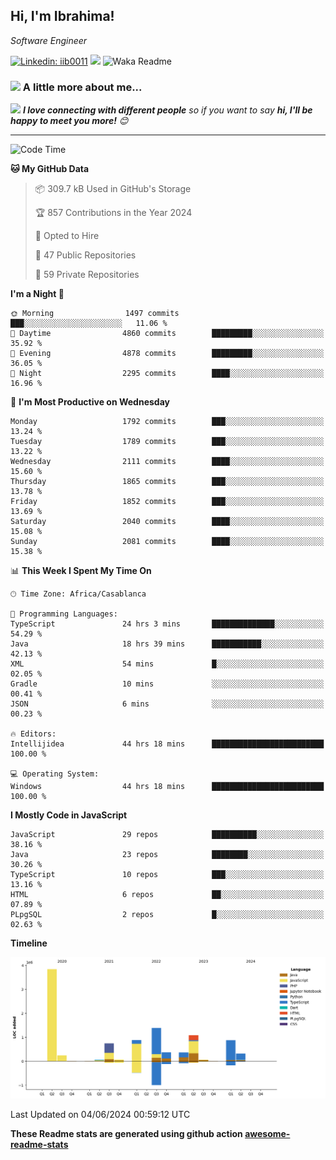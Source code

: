 <h2>Hi, I'm Ibrahima! </h2>
<p><em>Software Engineer 
</em></p>


[![Linkedin: iib0011](https://img.shields.io/badge/-iib0011-blue?style=flat-square&logo=Linkedin&logoColor=white&link=https://www.linkedin.com/in/iib0011/)](https://www.linkedin.com/in/iib0011/)
![](https://visitor-badge.glitch.me/badge?page_id=iib0011)
![Waka Readme](https://github.com/iib0011/iib0011/workflows/Waka%20Readme/badge.svg)


### <img src="https://media.giphy.com/media/VgCDAzcKvsR6OM0uWg/giphy.gif" width="50"> A little more about me...  


<img src="https://media.giphy.com/media/LnQjpWaON8nhr21vNW/giphy.gif" width="60"> <em><b>I love connecting with different people</b> so if you want to say <b>hi, I'll be happy to meet you more!</b> 😊</em>

---
<!--START_SECTION:waka-->
![Code Time](http://img.shields.io/badge/Code%20Time-3%2C408%20hrs%2024%20mins-blue)

**🐱 My GitHub Data** 

> 📦 309.7 kB Used in GitHub's Storage 
 > 
> 🏆 857 Contributions in the Year 2024
 > 
> 💼 Opted to Hire
 > 
> 📜 47 Public Repositories 
 > 
> 🔑 59 Private Repositories 
 > 
**I'm a Night 🦉** 

```text
🌞 Morning                1497 commits        ███░░░░░░░░░░░░░░░░░░░░░░   11.06 % 
🌆 Daytime                4860 commits        █████████░░░░░░░░░░░░░░░░   35.92 % 
🌃 Evening                4878 commits        █████████░░░░░░░░░░░░░░░░   36.05 % 
🌙 Night                  2295 commits        ████░░░░░░░░░░░░░░░░░░░░░   16.96 % 
```
📅 **I'm Most Productive on Wednesday** 

```text
Monday                   1792 commits        ███░░░░░░░░░░░░░░░░░░░░░░   13.24 % 
Tuesday                  1789 commits        ███░░░░░░░░░░░░░░░░░░░░░░   13.22 % 
Wednesday                2111 commits        ████░░░░░░░░░░░░░░░░░░░░░   15.60 % 
Thursday                 1865 commits        ███░░░░░░░░░░░░░░░░░░░░░░   13.78 % 
Friday                   1852 commits        ███░░░░░░░░░░░░░░░░░░░░░░   13.69 % 
Saturday                 2040 commits        ████░░░░░░░░░░░░░░░░░░░░░   15.08 % 
Sunday                   2081 commits        ████░░░░░░░░░░░░░░░░░░░░░   15.38 % 
```


📊 **This Week I Spent My Time On** 

```text
🕑︎ Time Zone: Africa/Casablanca

💬 Programming Languages: 
TypeScript               24 hrs 3 mins       ██████████████░░░░░░░░░░░   54.29 % 
Java                     18 hrs 39 mins      ███████████░░░░░░░░░░░░░░   42.13 % 
XML                      54 mins             █░░░░░░░░░░░░░░░░░░░░░░░░   02.05 % 
Gradle                   10 mins             ░░░░░░░░░░░░░░░░░░░░░░░░░   00.41 % 
JSON                     6 mins              ░░░░░░░░░░░░░░░░░░░░░░░░░   00.23 % 

🔥 Editors: 
Intellijidea             44 hrs 18 mins      █████████████████████████   100.00 % 

💻 Operating System: 
Windows                  44 hrs 18 mins      █████████████████████████   100.00 % 
```

**I Mostly Code in JavaScript** 

```text
JavaScript               29 repos            ██████████░░░░░░░░░░░░░░░   38.16 % 
Java                     23 repos            ████████░░░░░░░░░░░░░░░░░   30.26 % 
TypeScript               10 repos            ███░░░░░░░░░░░░░░░░░░░░░░   13.16 % 
HTML                     6 repos             ██░░░░░░░░░░░░░░░░░░░░░░░   07.89 % 
PLpgSQL                  2 repos             █░░░░░░░░░░░░░░░░░░░░░░░░   02.63 % 
```



**Timeline**

![Lines of Code chart](https://raw.githubusercontent.com/iib0011/iib0011/master/assets/bar_graph.png)


 Last Updated on 04/06/2024 00:59:12 UTC
<!--END_SECTION:waka-->

**These Readme stats are generated using github action [awesome-readme-stats](https://github.com/iib0011/waka-readme-stats)**
